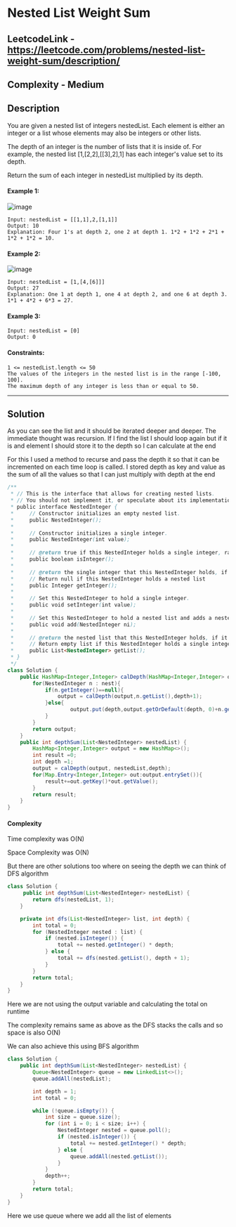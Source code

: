 # Nested List Weight Sum

## LeetcodeLink - https://leetcode.com/problems/nested-list-weight-sum/description/

## Complexity - Medium

## Description

You are given a nested list of integers nestedList. Each element is either an integer or a list whose elements may also be integers or other lists.

The depth of an integer is the number of lists that it is inside of. For example, the nested list [1,[2,2],[[3],2],1] has each integer's value set to its depth.

Return the sum of each integer in nestedList multiplied by its depth.

 

#### Example 1:

![image](https://github.com/user-attachments/assets/81184892-871d-4ca6-a6c6-81819230246d)
```plaintext
Input: nestedList = [[1,1],2,[1,1]]
Output: 10
Explanation: Four 1's at depth 2, one 2 at depth 1. 1*2 + 1*2 + 2*1 + 1*2 + 1*2 = 10.
```
#### Example 2:
![image](https://github.com/user-attachments/assets/c0ffcd97-16f0-46c8-8d4b-9148c80e0bb3)

```plaintext
Input: nestedList = [1,[4,[6]]]
Output: 27
Explanation: One 1 at depth 1, one 4 at depth 2, and one 6 at depth 3. 1*1 + 4*2 + 6*3 = 27.
```
#### Example 3:
```plaintext
Input: nestedList = [0]
Output: 0
 ```
#### Constraints:
```plaintext
1 <= nestedList.length <= 50
The values of the integers in the nested list is in the range [-100, 100].
The maximum depth of any integer is less than or equal to 50.
```

---

## Solution

As you can see the list and it should be iterated deeper and deeper. The immediate thought was recursion. If I find the list I should loop again but if it is and element I should store it to the depth so I can calculate at the end

For this I used a method to recurse and pass the depth it so that it can be incremented on each time loop is called. I stored depth as key and value as the sum of all the values so that I can just multiply with depth at the end

```java
/**
 * // This is the interface that allows for creating nested lists.
 * // You should not implement it, or speculate about its implementation
 * public interface NestedInteger {
 *     // Constructor initializes an empty nested list.
 *     public NestedInteger();
 *
 *     // Constructor initializes a single integer.
 *     public NestedInteger(int value);
 *
 *     // @return true if this NestedInteger holds a single integer, rather than a nested list.
 *     public boolean isInteger();
 *
 *     // @return the single integer that this NestedInteger holds, if it holds a single integer
 *     // Return null if this NestedInteger holds a nested list
 *     public Integer getInteger();
 *
 *     // Set this NestedInteger to hold a single integer.
 *     public void setInteger(int value);
 *
 *     // Set this NestedInteger to hold a nested list and adds a nested integer to it.
 *     public void add(NestedInteger ni);
 *
 *     // @return the nested list that this NestedInteger holds, if it holds a nested list
 *     // Return empty list if this NestedInteger holds a single integer
 *     public List<NestedInteger> getList();
 * }
 */
class Solution {
    public HashMap<Integer,Integer> calDepth(HashMap<Integer,Integer> output,List<NestedInteger> nest,int depth){
        for(NestedInteger n : nest){
            if(n.getInteger()==null){
                output = calDepth(output,n.getList(),depth+1);
            }else{
                    output.put(depth,output.getOrDefault(depth, 0)+n.getInteger());
            }
        }
        return output;
    }
    public int depthSum(List<NestedInteger> nestedList) {
        HashMap<Integer,Integer> output = new HashMap<>();
        int result =0;
        int depth =1;
        output = calDepth(output, nestedList,depth);
        for(Map.Entry<Integer,Integer> out:output.entrySet()){
            result+=out.getKey()*out.getValue();
        }
        return result;
    }
}
```
#### Complexity
Time complexity was O(N)

Space Complexity was O(N)

But there are other solutions too where on seeing the depth we can think of DFS algorithm
```java
class Solution {
     public int depthSum(List<NestedInteger> nestedList) {
        return dfs(nestedList, 1);
    }

    private int dfs(List<NestedInteger> list, int depth) {
        int total = 0;
        for (NestedInteger nested : list) {
            if (nested.isInteger()) {
                total += nested.getInteger() * depth;
            } else {
                total += dfs(nested.getList(), depth + 1);
            }
        }
        return total;
    }
}
```
Here we are not using the output variable and calculating the total on runtime

The complexity remains same as above as the DFS stacks the calls and so space is also O(N)

We can also achieve this using BFS algorithm

```java
class Solution {
    public int depthSum(List<NestedInteger> nestedList) {
        Queue<NestedInteger> queue = new LinkedList<>();
        queue.addAll(nestedList);

        int depth = 1;
        int total = 0;

        while (!queue.isEmpty()) {
            int size = queue.size();
            for (int i = 0; i < size; i++) {
                NestedInteger nested = queue.poll();
                if (nested.isInteger()) {
                    total += nested.getInteger() * depth;
                } else {
                    queue.addAll(nested.getList());
                }
            }
            depth++;
        }
        return total;
    }
}

```
Here we use queue where we add all the list of elements

